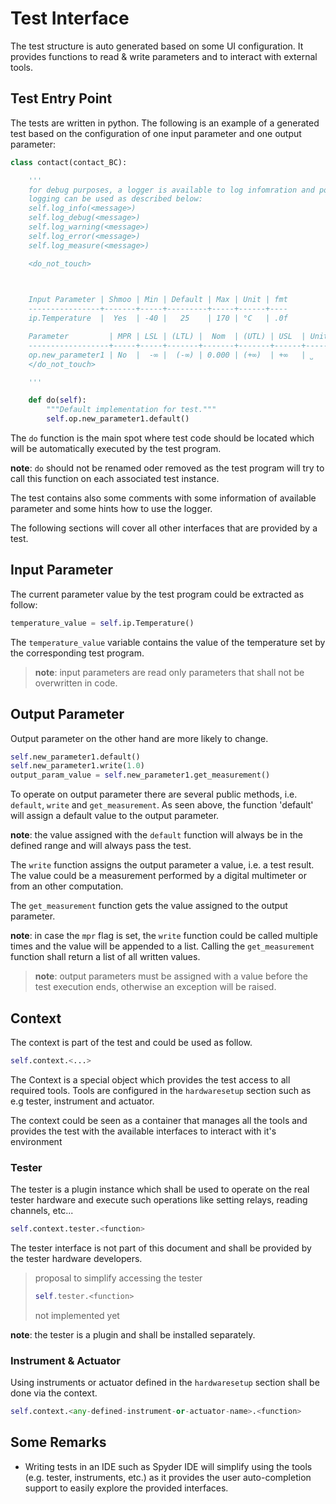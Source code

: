 # Test Interface

The test structure is auto generated based on some UI configuration. It provides functions to read & write parameters and to interact with external tools.

## Test Entry Point

The tests are written in python.
The following is an example of a generated test based on the configuration of one input parameter and one output parameter:

```python
class contact(contact_BC):

    '''
    for debug purposes, a logger is available to log infomration and porpagate them to the UI.
    logging can be used as described below:
    self.log_info(<message>)
    self.log_debug(<message>)
    self.log_warning(<message>)
    self.log_error(<message>)
    self.log_measure(<message>)

    <do_not_touch>
    


    Input Parameter | Shmoo | Min | Default | Max | Unit | fmt
    ----------------+-------+-----+---------+-----+------+----
    ip.Temperature  |  Yes  | -40 |   25    | 170 | °C   | .0f

    Parameter         | MPR | LSL | (LTL) |  Nom  | (UTL) | USL  | Unit | fmt
    ------------------+-----+-----+-------+-------+-------+------+------+----
    op.new_parameter1 | No  |  -∞ |  (-∞) | 0.000 | (+∞)  | +∞   | ˽    | .3f
    </do_not_touch>

    '''

    def do(self):
        """Default implementation for test."""
        self.op.new_parameter1.default()
```

The `do` function is the main spot where test code should be located which will be automatically executed by the test program.

__note__: `do` should not be renamed oder removed as the test program will try to call this function on each associated test instance.

The test contains also some comments with some information of available parameter and some hints how to use the logger.

The following sections will cover all other interfaces that are provided by a test.

## Input Parameter

The current parameter value by the test program could be extracted as follow:

```python
temperature_value = self.ip.Temperature()
```

The `temperature_value` variable contains the value of the temperature set by the corresponding test program.

> __note__: input parameters are read only parameters that shall not be overwritten in code.

## Output Parameter

Output parameter on the other hand are more likely to change.

```python
self.new_parameter1.default()
self.new_parameter1.write(1.0)
output_param_value = self.new_parameter1.get_measurement()
```

To operate on output parameter there are several public methods, i.e. `default`, `write` and `get_measurement`.
As seen above, the function 'default' will assign a default value to the output parameter.

__note__: the value assigned with the `default` function will always be in the defined range and will always pass the test.


The `write` function assigns the output parameter a value, i.e. a test result. The value could be a measurement performed by a digital multimeter or from an other computation.

The `get_measurement` function gets the value assigned to the output parameter.

__note__: in case the `mpr` flag is set, the `write` function could be called multiple times and the value will be appended to a list. Calling the `get_measurement` function shall return a list of all written values.

> __note__: output parameters must be assigned with a value before the test execution ends, otherwise an exception will be raised.

## Context

The context is part of the test and could be used as follow.

```python
self.context.<...>
```

The Context is a special object which provides the test access to all required tools. Tools are configured in the `hardwaresetup` section such as e.g tester, instrument and actuator.

The context could be seen as a container that manages all the tools and provides the test with the available interfaces to interact with it's environment

### Tester

The tester is a plugin instance which shall be used to operate on the real tester hardware and execute such operations like setting relays, reading channels, etc...

```python
self.context.tester.<function>
```

The tester interface is not part of this document and shall be provided by the tester hardware developers.

> proposal to simplify accessing the tester
>
> ```python
> self.tester.<function>
> ```
>
> not implemented yet

__note__: the tester is a plugin and shall be installed separately.

### Instrument & Actuator

Using instruments or actuator defined in the `hardwaresetup` section shall be done via the context.

```python
self.context.<any-defined-instrument-or-actuator-name>.<function>
```

## Some Remarks

* Writing tests in an IDE such as Spyder IDE will simplify using the tools (e.g. tester, instruments, etc.) as it provides the user auto-completion support to easily explore the provided interfaces.
